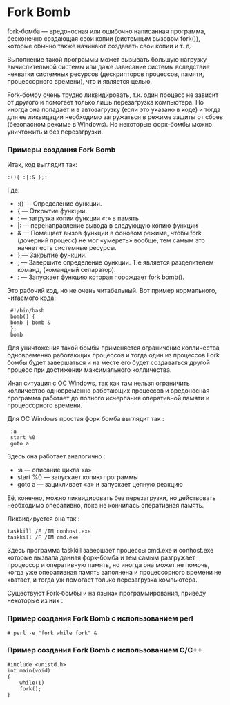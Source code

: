 # Fork Bomb #

fork-бомба — вредоносная или ошибочно написанная программа, бесконечно создающая свои копии (системным вызовом fork()), которые обычно также начинают создавать свои копии и т. д.

Выполнение такой программы может вызывать большую нагрузку вычислительной системы или даже зависание системы вследствие нехватки системных ресурсов (дескрипторов процессов, памяти, процессорного времени), что и является целью.

Fork-бомбу очень трудно ликвидировать, т.к. один процесс не зависит от другого и помогает только лишь перезагрузка компьютера. Но иногда она попадает и в автозагрузку (если это указано в коде) и тогда для ее ликвидации необходимо загружаться в режиме защиты от сбоев (безопасном режиме в Windows). Но некоторые форк-бомбы можно уничтожить и без перезагрузки.

### Примеры создания  Fork Bomb ###

Итак, код выглядит так:

	:(){ :|:& };:

Где:
   *	:() — Определение функции.
   *	{  — Открытие функции.
   *    : — загрузка копии функции «:» в память
   *    |: — перенаправление вывода в следующую копию функции
   *	& — Помещает вызов функции в фоновом режиме, чтобы fork (дочерний процесс) не мог «умереть» вообще, тем самым это начнет есть системные ресурсы.
   *	} — Закрытие функции.
   *	; — Завершите определение функции. Т.е является разделителем команд, (командный сепаратор).
   *	: — Запускает функцию которая порождает fork bomb().
	 
Это рабочий код, но не очень читабельный. Вот пример нормального, читаемого кода:
	 
	 #!/bin/bash
	 bomb() {
	 bomb | bomb &
	 };
	 bomb
   
   Для уничтожения такой бомбы применяется ограничение колличества одновременно работающих процессов и тогда один из процессов Fork бомбы будет завершаться и на месте его будет создаваться другой процесс при достижении максимального колличества.
   
   Иная ситуация с ОС Windows, так как там нельзя ограничить колличество одновременно работающих процессов и вредоносная программа работает до полного исчерпания оперативной памяти и процессорного времени.

Для ОС Windows простая форк бомба выглядит так :

     :a
     start %0
     goto a

Здесь она работает аналогично :

   *   :a — описание цикла «a»
   *   start %0 — запускает копию программы
   *   goto a — зацикливает «a» и запускает цепную реакцию

Её, конечно, можно ликвидировать без перезагрузки, но действовать необходимо оперативно, пока не кончилась оперативная память.

Ликвидируется она так :

	taskkill /F /IM conhost.exe
	taskkill /F /IM cmd.exe
	
Здесь программа taskkill завершает процессы cmd.exe и conhost.exe которые вызвала данная форк-бомба и тем самым разгружает процессор и оперативную память, но иногда она может не помочь, когда уже оперативная память заполнена и процессорного времени не хватает, и тогда уж помогает только перезагрузка компьютера.

Существуют Fork-бомбы и на языках программирования, приведу некоторые из них :

### Пример создания  Fork Bomb с использованием perl ###

	# perl -e "fork while fork" &

### Пример создания  Fork Bomb с использованием C/C++ ###

	#include <unistd.h>
	int main(void)
	{
		while(1)
		fork();
	}
